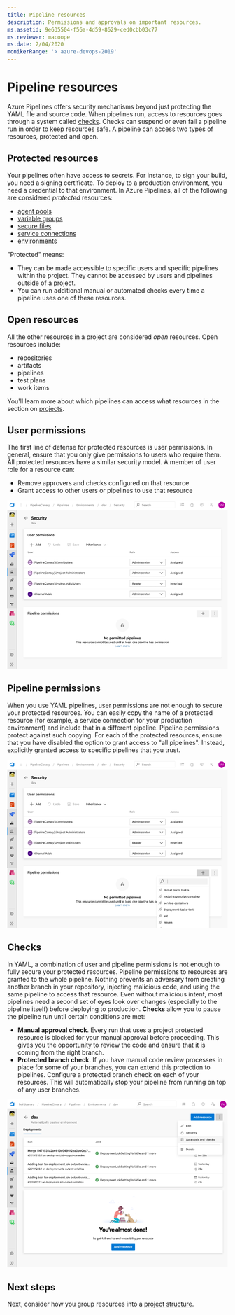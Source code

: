```yaml
---
title: Pipeline resources
description: Permissions and approvals on important resources.
ms.assetid: 9e635504-f56a-4d59-8629-ced0cbb03c77
ms.reviewer: macoope
ms.date: 2/04/2020
monikerRange: '> azure-devops-2019'
---
```


# Pipeline resources

Azure Pipelines offers security mechanisms beyond just protecting the YAML file and source code.
When pipelines run, access to resources goes through a system called [checks](../process/approvals.md).
Checks can suspend or even fail a pipeline run in order to keep resources safe.
A pipeline can access two types of resources, protected and open.

## Protected resources

Your pipelines often have access to secrets.
For instance, to sign your build, you need a signing certificate.
To deploy to a production environment, you need a credential to that environment.
In Azure Pipelines, all of the following are considered *protected* resources:
- [agent pools](../agents/agents.md)
- [variable groups](../library/variable-groups.md)
- [secure files](../library/secure-files.md)
- [service connections](../library/service-endpoints.md)
- [environments](../process/environments.md)

"Protected" means:
- They can be made accessible to specific users and specific pipelines within the project.
They cannot be accessed by users and pipelines outside of a project.
- You can run additional manual or automated checks every time a pipeline uses one of these resources.

## Open resources

All the other resources in a project are considered *open* resources.
Open resources include:
- repositories
- artifacts
- pipelines
- test plans
- work items

You'll learn more about which pipelines can access what resources in the section on [projects](projects.md).

## User permissions

The first line of defense for protected resources is user permissions.
In general, ensure that you only give permissions to users who require them.
All protected resources have a similar security model.
A member of user role for a resource can:
- Remove approvers and checks configured on that resource
- Grant access to other users or pipelines to use that resource

![Screenshot of user permissions on pipelines](media/user-permissions.png)

## Pipeline permissions

When you use YAML pipelines, user permissions are not enough to secure your protected resources.
You can easily copy the name of a protected resource (for example, a service connection for your production environment) and include that in a different pipeline.
Pipeline permissions protect against such copying.
For each of the protected resources, ensure that you have disabled the option to grant access to "all pipelines".
Instead, explicitly granted access to specific pipelines that you trust.

![Screenshot of pipeline permissions](media/pipeline-permissions.png)

## Checks

In YAML, a combination of user and pipeline permissions is not enough to fully secure your protected resources.
Pipeline permissions to resources are granted to the whole pipeline.
Nothing prevents an adversary from creating another branch in your repository, injecting malicious code, and using the same pipeline to access that resource.
Even without malicious intent, most pipelines need a second set of eyes look over changes (especially to the pipeline itself) before deploying to production.
**Checks** allow you to pause the pipeline run until certain conditions are met:
- **Manual approval check**.
Every run that uses a project protected resource is blocked for your manual approval before proceeding.
This gives you the opportunity to review the code and ensure that it is coming from the right branch.
- **Protected branch check**.
If you have manual code review processes in place for some of your branches, you can extend this protection to pipelines.
Configure a protected branch check on each of your resources.
This will automatically stop your pipeline from running on top of any user branches.
<!-- coming Q1 CY20
- **Azure function check**.
If you have some other logic to decide whether a run should be allowed to proceed, create an Azure function with your custom logic and configure that function to be a check on your protected resource.
For instance, your logic could ensure that the code has been reviewed by a certain number of reviewers, that it has been tested on a certain other environment, and that all the tests have passed.
-->

![Screenshot of configuring checks](media/configure-checks.png)

## Next steps

Next, consider how you group resources into a [project structure](projects.md).
